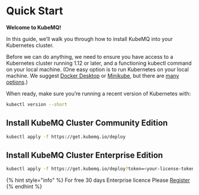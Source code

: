 # Quick Start

**Welcome to KubeMQ!**

In this guide, we’ll walk you through how to install KubeMQ into your Kubernetes cluster.

Before we can do anything, we need to ensure you have access to a Kubernetes cluster running 1.12 or later, and a functioning kubectl command on your local machine. (One easy option is to run Kubernetes on your local machine. We suggest [Docker Desktop](https://www.docker.com/products/docker-desktop) or [Minikube](https://kubernetes.io/docs/tasks/tools/install-minikube/), but there are [many options](https://kubernetes.io/docs/setup/).)

When ready, make sure you’re running a recent version of Kubernetes with:

```bash
kubectl version --short
```

## Install KubeMQ Cluster Community Edition

```bash
kubectl apply -f https://get.kubemq.io/deploy
```

## Install KubeMQ Cluster Enterprise Edition

```bash
kubectl apply -f https://get.kubemq.io/deploy?token=<your-license-token>
```
{% hint style="info" %}
For free 30 days Enterprise licence Please [Register](https://account.kubemq.io/login/register)
{% endhint %}
